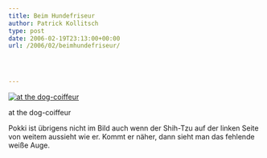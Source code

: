 ```yaml
---
title: Beim Hundefriseur
author: Patrick Kollitsch
type: post
date: 2006-02-19T23:13:00+00:00
url: /2006/02/beimhundefriseur/




---
```

<div class="flickr">
  <a href="http://www.flickr.com/photos/schreibblogade/101981956/" title="at the dog-coiffeur"><img src="//static.flickr.com/25/101981956_56ac738c04.jpg" alt="at the dog-coiffeur" /></a></p> 
  
  <p>
    at the dog-coiffeur
  </p>
</div>

Pokki ist &uuml;brigens nicht im Bild auch wenn der Shih-Tzu auf der linken Seite von weitem aussieht wie er. Kommt er n&auml;her, dann sieht man das fehlende wei&szlig;e Auge.